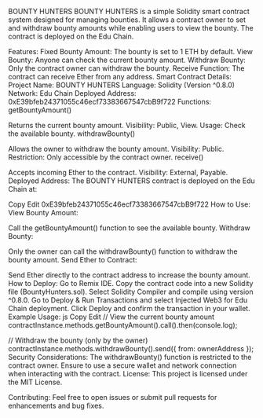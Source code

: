 BOUNTY HUNTERS
BOUNTY HUNTERS is a simple Solidity smart contract system designed for managing bounties. It allows a contract owner to set and withdraw bounty amounts while enabling users to view the bounty. The contract is deployed on the Edu Chain.

Features:
Fixed Bounty Amount: The bounty is set to 1 ETH by default.
View Bounty: Anyone can check the current bounty amount.
Withdraw Bounty: Only the contract owner can withdraw the bounty.
Receive Function: The contract can receive Ether from any address.
Smart Contract Details:
Project Name: BOUNTY HUNTERS
Language: Solidity (Version ^0.8.0)
Network: Edu Chain
Deployed Address: 0xE39bfeb24371055c46ecf73383667547cbB9f722
Functions:
getBountyAmount()

Returns the current bounty amount.
Visibility: Public, View.
Usage: Check the available bounty.
withdrawBounty()

Allows the owner to withdraw the bounty amount.
Visibility: Public.
Restriction: Only accessible by the contract owner.
receive()

Accepts incoming Ether to the contract.
Visibility: External, Payable.
Deployed Address:
The BOUNTY HUNTERS contract is deployed on the Edu Chain at:

Copy
Edit
0xE39bfeb24371055c46ecf73383667547cbB9f722
How to Use:
View Bounty Amount:

Call the getBountyAmount() function to see the available bounty.
Withdraw Bounty:

Only the owner can call the withdrawBounty() function to withdraw the bounty amount.
Send Ether to Contract:

Send Ether directly to the contract address to increase the bounty amount.
How to Deploy:
Go to Remix IDE.
Copy the contract code into a new Solidity file (BountyHunters.sol).
Select Solidity Compiler and compile using version ^0.8.0.
Go to Deploy & Run Transactions and select Injected Web3 for Edu Chain deployment.
Click Deploy and confirm the transaction in your wallet.
Example Usage:
js
Copy
Edit
// View the current bounty amount
contractInstance.methods.getBountyAmount().call().then(console.log);

// Withdraw the bounty (only by the owner)
contractInstance.methods.withdrawBounty().send({ from: ownerAddress });
Security Considerations:
The withdrawBounty() function is restricted to the contract owner.
Ensure to use a secure wallet and network connection when interacting with the contract.
License:
This project is licensed under the MIT License.

Contributing:
Feel free to open issues or submit pull requests for enhancements and bug fixes.
